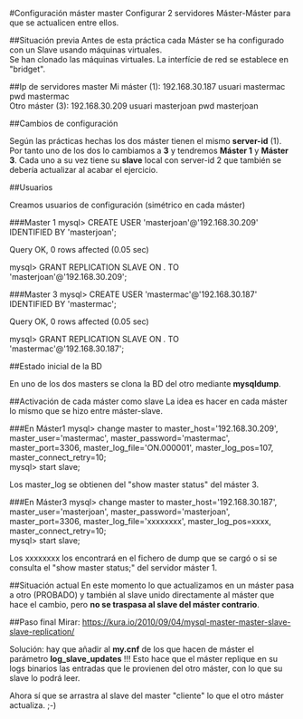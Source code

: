 #Configuración máster master
Configurar 2 servidores Máster-Máster para que se actualicen entre ellos.

##Situación previa
Antes de esta práctica cada Máster se ha configurado con un Slave usando máquinas virtuales.  
Se han clonado las máquinas virtuales. La interfície de red se establece en "bridget".

##Ip de servidores master
Mi máster (1): 192.168.30.187 usuari mastermac pwd mastermac   
Otro máster (3): 192.168.30.209 usuari masterjoan pwd masterjoan

##Cambios de configuración

Según las prácticas hechas los dos máster tienen el mismo __server-id__ (1). Por tanto uno de los dos lo cambiamos a __3__ y tendremos __Máster 1__ y __Máster 3__. Cada uno a su vez tiene su __slave__ local con server-id 2 que también se debería actualizar al acabar el ejercicio.

##Usuarios

Creamos usuarios de configuración (simétrico en cada máster)  

###Master 1
mysql> CREATE USER 'masterjoan'@'192.168.30.209' IDENTIFIED BY 'masterjoan';  

Query OK, 0 rows affected (0.05 sec) 

mysql> GRANT REPLICATION SLAVE ON *.* TO 'masterjoan'@'192.168.30.209';

###Master 3
mysql> CREATE USER 'mastermac'@'192.168.30.187' IDENTIFIED BY 'mastermac';  

Query OK, 0 rows affected (0.05 sec) 

mysql> GRANT REPLICATION SLAVE ON *.* TO 'mastermac'@'192.168.30.187';


##Estado inicial de la BD

En uno de los dos masters se clona la BD del otro mediante __mysqldump__.  

##Activación de cada máster como slave
La idea es hacer en cada máster lo mismo que se hizo entre máster-slave.

###En Máster1
mysql> change master to master_host='192.168.30.209', master_user='mastermac', master_password='mastermac', master_port=3306, master_log_file='ON.000001', master_log_pos=107, master_connect_retry=10;  
mysql> start slave;

Los master_log se obtienen del "show master status" del máster 3.

###En Máster3
mysql> change master to master_host='192.168.30.187', master_user='masterjoan', master_password='masterjoan', master_port=3306, master_log_file='xxxxxxxx', master_log_pos=xxxx, master_connect_retry=10;  
mysql> start slave;

Los xxxxxxxx los encontrará en el fichero de dump que se cargó o si se consulta el "show master status;" del servidor máster 1.


##Situación actual
En este momento lo que actualizamos en un máster pasa a otro (PROBADO) y también al slave unido directamente al máster que hace el cambio, pero __no se traspasa al slave del máster contrario__.  

##Paso final
Mirar: https://kura.io/2010/09/04/mysql-master-master-slave-slave-replication/

Solución: hay que añadir al __my.cnf__ de los que hacen de máster el parámetro __log_slave_updates__ !!! Esto hace que el máster replique en su logs binarios las entradas que le provienen del otro máster, con lo que su slave lo podrá leer.

Ahora sí que se arrastra al slave del master "cliente" lo que el otro máster actualiza. ;-)




